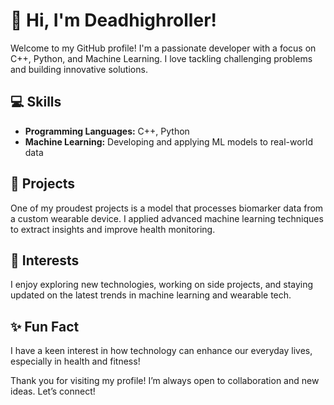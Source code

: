 # 👋 Hi, I'm Deadhighroller!

Welcome to my GitHub profile! I'm a passionate developer with a focus on C++, Python, and Machine Learning. I love tackling challenging problems and building innovative solutions.

## 💻 Skills
- **Programming Languages:** C++, Python
- **Machine Learning:** Developing and applying ML models to real-world data

## 🚀 Projects
One of my proudest projects is a model that processes biomarker data from a custom wearable device. I applied advanced machine learning techniques to extract insights and improve health monitoring.

## 🌱 Interests
I enjoy exploring new technologies, working on side projects, and staying updated on the latest trends in machine learning and wearable tech.

## ✨ Fun Fact
I have a keen interest in how technology can enhance our everyday lives, especially in health and fitness!

Thank you for visiting my profile! I’m always open to collaboration and new ideas. Let’s connect!
